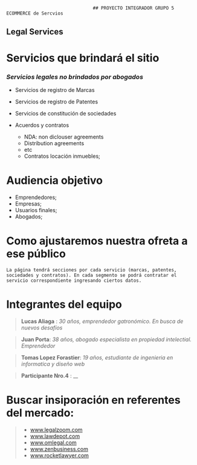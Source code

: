                                     ## PROYECTO INTEGRADOR GRUPO 5 ECOMMERCE de Sercvios

## Legal Services 

# Servicios que brindará el sitio

### _Servicios legales no brindados por abogados_ 

- Servicios de registro de Marcas 

- Servicios de registro de Patentes

- Servicios de constitución de sociedades

- Acuerdos y contratos
    - NDA: non diclouser agreements
    - Distribution agreements
    - etc
    - Contratos locación inmuebles;

# Audiencia objetivo

- Emprendedores; 
- Empresas;
- Usuarios finales; 
- Abogados; 

# Como ajustaremos nuestra ofreta a ese público

````
La página tendrá secciones por cada servicio (marcas, patentes, sociedades y contratos). En cada segmento se podrá contratar el servicio correspondiente ingresando ciertos datos.  

````

# Integrantes del equipo

> **Lucas Aliaga** : _30 años, emprendedor gatronómico. En busca de nuevos desafíos_ 

> **Juan Porta**: _38 años, abogado especialista en propiedad intelectial. Emprendedor_

> **Tomas Lopez Forastier**: _19 años, estudiante de ingenieria en informatica y diseño web_

> **Participante Nro.4** : __

# Buscar insiporación en referentes del mercado: 

>- www.legalzoom.com
> - www.lawdepot.com
> - www.omlegal.com 
> - www.zenbusiness.com
> - www.rocketlawyer.com

















